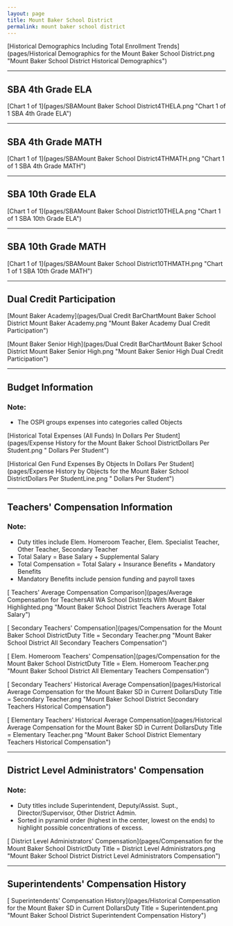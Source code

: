```yaml
---
layout: page
title: Mount Baker School District
permalink: mount baker school district
---
```



[Historical Demographics Including Total Enrollment Trends](pages/Historical Demographics for the Mount Baker School District.png "Mount Baker School District Historical Demographics")

___

## SBA 4th Grade ELA

[Chart 1 of 1](pages/SBAMount Baker School District4THELA.png "Chart 1 of 1 SBA 4th Grade ELA")


___

## SBA 4th Grade MATH

[Chart 1 of 1](pages/SBAMount Baker School District4THMATH.png "Chart 1 of 1 SBA 4th Grade MATH")


___

## SBA 10th Grade ELA

[Chart 1 of 1](pages/SBAMount Baker School District10THELA.png "Chart 1 of 1 SBA 10th Grade ELA")


___

## SBA 10th Grade MATH

[Chart 1 of 1](pages/SBAMount Baker School District10THMATH.png "Chart 1 of 1 SBA 10th Grade MATH")


___

## Dual Credit Participation

[Mount Baker Academy](pages/Dual Credit BarChartMount Baker School District Mount Baker Academy.png "Mount Baker Academy Dual Credit Participation")

[Mount Baker Senior High](pages/Dual Credit BarChartMount Baker School District Mount Baker Senior High.png "Mount Baker Senior High Dual Credit Participation")


___

## Budget Information
### Note:
- The OSPI groups expenses into categories called Objects

[Historical Total Expenses (All Funds) In Dollars Per Student](pages/Expense History for the Mount Baker School DistrictDollars Per Student.png " Dollars Per Student")

[Historical Gen Fund Expenses By Objects In Dollars Per Student](pages/Expense History by Objects for the Mount Baker School DistrictDollars Per StudentLine.png " Dollars Per Student")


___

## Teachers' Compensation Information
### Note:
- Duty titles include Elem. Homeroom Teacher, Elem. Specialist Teacher, Other Teacher, Secondary Teacher
- Total Salary = Base Salary + Supplemental Salary
- Total Compensation = Total Salary + Insurance Benefits + Mandatory Benefits
- Mandatory Benefits include pension funding and payroll taxes

[ Teachers' Average Compensation Comparison](pages/Average Compensation for TeachersAll WA School Districts With Mount Baker Highlighted.png "Mount Baker School District Teachers Average Total Salary")

[ Secondary Teachers' Compensation](pages/Compensation for the Mount Baker School DistrictDuty Title = Secondary Teacher.png "Mount Baker School District All Secondary Teachers Compensation")

[ Elem. Homeroom Teachers' Compensation](pages/Compensation for the Mount Baker School DistrictDuty Title = Elem. Homeroom Teacher.png "Mount Baker School District All Elementary Teachers Compensation")

[ Secondary Teachers' Historical Average Compensation](pages/Historical Average Compensation for the Mount Baker SD in Current DollarsDuty Title = Secondary Teacher.png "Mount Baker School District Secondary Teachers Historical Compensation")

[ Elementary Teachers' Historical Average Compensation](pages/Historical Average Compensation for the Mount Baker SD in Current DollarsDuty Title = Elementary Teacher.png "Mount Baker School District Elementary Teachers Historical Compensation")


___

## District Level Administrators' Compensation

### Note:
- Duty titles include Superintendent, Deputy/Assist. Supt., Director/Supervisor, Other District Admin.
- Sorted in pyramid order (highest in the center, lowest on the ends) to highlight possible concentrations of excess.

[ District Level Administrators' Compensation](pages/Compensation for the Mount Baker School DistrictDuty Title = District Level Administrators.png "Mount Baker School District District Level Administrators Compensation")


___

## Superintendents' Compensation History

[ Superintendents' Compensation History](pages/Historical Compensation for the Mount Baker SD in Current DollarsDuty Title = Superintendent.png "Mount Baker School District Superintendent Compensation History")

